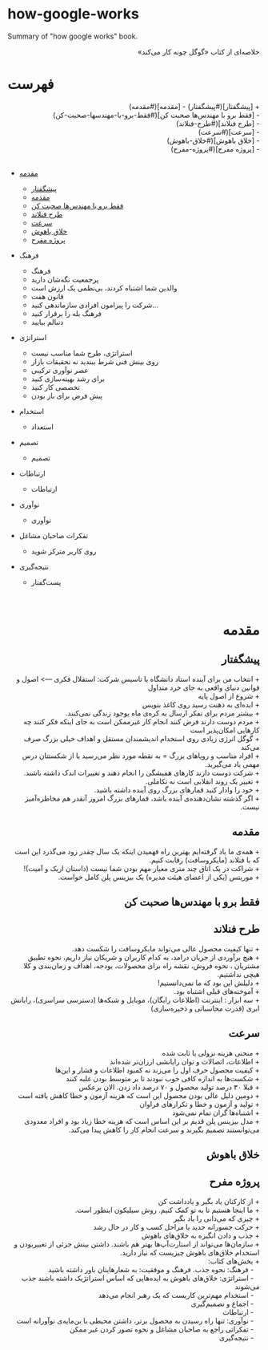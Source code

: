 # how-google-works
Summary of "how google works" book.
<div dir="rtl">
خلاصه‌ای از کتاب «گوگل چونه کار می‌کند»
</div>

# فهرست

<div dir="rtl">
+ [پیشگفتار](#پیشگفتار)
  - [مقدمه](#مقدمه)
  <br>
  - [فقط برو با مهندس‌ها صحبت کن](#فقط-برو-با-مهندسها-صحبت-کن)
  <br>
  - [طرح فنلاند](#طرح-فنلاند)
  <br>
  - [سرعت](#سرعت)
  <br>
  - [خلاق باهوش](#خلاق-باهوش)
  <br>
  - [پروژه مفرح](#پروژه-مفرح)<br>
  <br>
</div>


- [مقدمه](#مقدمه)
  - [پیشگفتار](#پیشگفتار)
  - [مقدمه](#مقدمه)
  - [فقط برو با مهندس‌ها صحبت کن](#فقط-برو-با-مهندسها-صحبت-کن)
  - [طرح فنلاند](#طرح-فنلاند)
  - [سرعت](#سرعت)
  - [خلاق باهوش](#خلاق-باهوش)
  - [پروژه مفرح](#پروژه-مفرح)
    
- فرهنگ	
  - فرهنگ
  - پرجمعیت نگه‌شان دارید	
  - والدین شما اشتباه کردند، بی‌نظمی یک ارزش است	
  - قانون هفت	
  - شرکت را پیرامون افرادی سازماندهی کنید…	
  - فرهنگ بله را برقرار کنید	
  - دنبالم بیایید	
- استراتژی	
  - استراتژی، طرح شما مناسب نیست
  - روی بینش فنی شرط ببندید نه تحقیقات بازار	
  - عصر نوآوری ترکیبی	
  - برای رشد بهینه‌سازی کنید	
  - تخصصی کار کنید	
  - پیش فرض برای باز بودن	
- استخدام
  - استعداد
- تصمیم	
  - تصمیم
- ارتباطات	
  - ارتباطات	
- نوآوری	
  - نوآوری	
- تفکرات صاحبان مشاغل	
  - روی کاربر مترکز شوید	
- نتیجه‌گیری	
  - پست‌گفتار	


<br/>


# <div dir="rtl">مقدمه</div>

## <div dir="rtl">پیشگفتار</div>
<div dir="rtl">
+ انتخاب من برای آینده استاد دانشگاه یا تاسیس شرکت: استقلال فکری —> اصول و قوانین دنیای واقعی به جای خرد متداول
<br>
+ شروع از اصول پایه
<br>
+ ایده‌ای به ذهنت رسید روی کاغذ بنویس
<br>
+ بیشتر مردم برای تفکر ارسال به کره‌ی ماه بوجود زندگی نمی‌کنند.
<br>
+ مردم دوست دارند فرض کنند انجام کار غیرممکن است به جای اینکه فکر کنند چه کارهایی امکان‌پذیر است
<br>
+ گوگل انرژی زیادی روی استخدام اندیشمندان مستقل و اهداف خیلی بزرگ صرف می‌کند
<br>
+ افراد مناسب و رویاهای بزرگ = به نقطه مورد نظر می‌رسید یا از شکستتان درس مهمی یاد می‌گیرید.
<br>
+ شرکت دوست دارند کارهای همیشگی را انجام دهند و تغییرات اندک داشته باشند.
<br>
+ تغییر یک روند انقلابی است نه تکاملی.
<br>
+ خود را وادار کنید قمارهای بزرگ روی آینده داشته باشید.
<br>
+ اگر گذشته نشان‌دهنده‌ی آینده باشد، قمارهای بزرگ امروز آنقدر هم مخاطره‌آمیز نیست.
</div>

## <div dir="rtl">مقدمه</div>
<div dir="rtl">
+ همه‌ی ما یاد گرفته‌ایم بهترین راه فهمیدن اینکه یک سال چقدر زود می‌گذرد این است که با فنلاند (مایکروسافت) رقابت کنیم.
<br>
+ شراکت در یک اتاق چند متری معیار مهم بودن شما نیست (داستان اریک و آمیت)!
<br>
+ موریتس (یکی از اعضای هیئت مدیره) یک بیزینس پلن کامل خواست.
</div>

## <div dir="rtl">فقط برو با مهندس‌ها صحبت کن</div>


## <div dir="rtl">طرح فنلاند</div>
<div dir="rtl">
+ تنها کیفیت محصول عالی می‌تواند مایکروسافت را شکست دهد.
<br>
+ هیچ برآوردی از جریان درامد، به کدام کاربران و شریکان نیاز داریم، نحوه تطبیق مشتریان ، نحوه فروش، نقشه راه برای محصولات، بودجه، اهداف و زمان‌بندی و کلا هیچی نداشتیم.
<br>
+ دلیلش این بود که ما نمی‌دانستیم!
<br>
+ آموخته‌های قبلی اشتباه بود.
<br>
+ سه ابزار : اینترنت (اطلاعات رایگان)، موبایل و شبکه‌ها (دسترسی سراسری)، رایانش ابری (قدرت محاسباتی و ذخیره‌سازی)
</div>

## <div dir="rtl">سرعت</div>
<div dir="rtl">
+ منحنی هزینه نزولی یا ثابت شده
<br>
+ اطلاعات، اتصالات و توان رایانشی ارزان‌تر شده‌اند
<br>
+ کیفیت محصول حرف اول را می‌زند نه کمبود اطلاعات و فشار و این‌ها
<br>
+ شکست‌ها به اندازه کافی خوب نبودند تا بر متوسط بودن غلبه کنند
<br>
+ قبلا ۳۰ درصد تولید محصول و ۷۰ درصد داد زدن. الان برعکس
<br>
+ دومین دلیل عالی بودن محصول این است که هزینه آزمون و خطا کاهش یافته است
<br>
+ تولید و آزمون و خطا و تکرارهای فراوان
<br>
+ اشتباه‌ها گران تمام نمی‌شود
<br>
+ مدل بیزینس پلن قدیم بر این اساس است که هزینه خطا زیاد بود و افراد معدودی می‌توانستند تصمیم بگیرند و سرعت انجام کار را کاهش پیدا می‌کند.
</div>

## <div dir="rtl">خلاق باهوش</div>


## <div dir="rtl">پروژه مفرح</div>
<div dir="rtl">
+ از کارکنان یاد بگیر و یادداشت کن
<br>
+ ما اینجا هستیم تا به تو کمک کنیم. روش سیلیکون اینطور است.
<br>
+ چیزی که می‌دانی را یاد بگیر
<br>
+ حرکت جسورانه جدید یا مراحل کسب و کار در حال رشد
<br>
+ جذب و دادن انگیزه به خلاق‌های باهوش
<br>
+ سازمان‌ها می‌تواند از استارت‌آپ‌ها بهتر هم باشند. داشتن بینش جزئی از تغییربودن و استخدام خلاق‌های باهوش چیزیست که نیاز دارید.
<br>
  &#9;
+ بخش‌های کتاب:
  <br>
&nbsp;&nbsp;&nbsp;- فرهنگ: نحوه جذب. فرهنگ و موفقیت: به شعارهایتان باور داشته باشید
  <br>
&nbsp;&nbsp;&nbsp;- استراتژی: خلاق‌های باهوش به ایده‌هایی که اساس استراتژیک داشته باشند جذب می‌شوند
  <br>
&nbsp;&nbsp;&nbsp;- استخدام مهم‌ترین کاریست که یک رهبر انجام می‌دهد
  <br>
&nbsp;&nbsp;&nbsp;- اجماع و تصمیم‌گیری
  <br>
&nbsp;&nbsp;&nbsp;- ارتباطات
  <br>
&nbsp;&nbsp;&nbsp;- نوآوری: تنها راه رسیدن به محصول برتر، داشتن محیطی با بن‌مایه‌ی نوآورانه است
  <br>
&nbsp;&nbsp;&nbsp;- تفکراتی راجع به صاحبان مشاغل و نحوه تصور کردن غیر ممکن
  <br>
&nbsp;&nbsp;&nbsp;- نتیجه‌گیری
</div>



